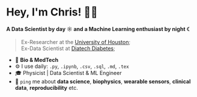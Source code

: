 # Hey, I'm Chris! 👋🏻

#### A Data Scientist by day ☼ and a Machine Learning enthusiast by night ☾

> Ex-Researcher at the [University of Houston](https://cescon.me.uh.edu);  
> Ex-Data Scientist at [Diatech Diabetes](https://diatechdiabetes.com?ref=github-sopechris);  

- 🧬 **Bio & MedTech**  
- ⚙️ I use daily: `.py`, `.ipynb`, `.csv`, `.sql`, `.md`, `.tex`   
- 🎓 Physicist | Data Scientist & ML Engineer
- 💬 `ping` me about **data science**, **biophysics**, **wearable sensors**, **clinical data**, **reproducibility** etc.  
